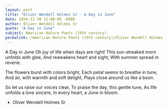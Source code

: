 ```yaml
---
layout: post
title: "Oliver Wendell Holmes Sr - A Day in June"
date: 2024-12-30 12:00:00 -0000
author: Oliver Wendell Holmes Sr
quote: "A Day in June"
subject: American Nature Poets (19th century)
permalink: /American Nature Poets (19th century)/Oliver Wendell Holmes Sr/Oliver Wendell Holmes Sr - A Day in June
---
```


A Day in June
Oh joy of life when days are right!
This sun-streaked morn unfolds with glee,
And reawakens heart and sight,
With summer spread in reverie.

The flowers burst with colors bright,
Each petal seems to breathe in tune,
And air, with warmth and soft delight,
Plays close around us like a boon.

So let us raise our voices clear,
To praise the day, this gentle tune,
As life unfolds a love sincere,
In every heart, a June in bloom.

- Oliver Wendell Holmes Sr

